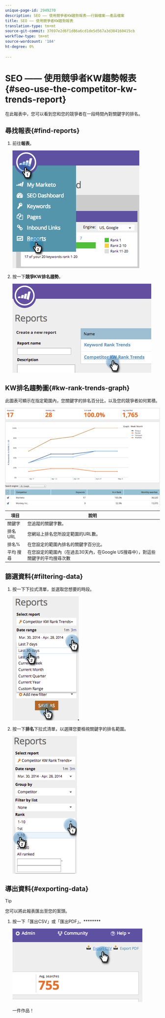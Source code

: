 ```yaml
---
unique-page-id: 2949270
description: SEO —— 使用競爭者KW趨勢報表——行銷檔案——產品檔案
title: SEO —— 使用競爭者KW趨勢報表
translation-type: tm+mt
source-git-commit: 37697e2d6f1d86a6cd1de5d567a3d384160415cb
workflow-type: tm+mt
source-wordcount: '184'
ht-degree: 0%

---
```



# SEO —— 使用競爭者KW趨勢報表{#seo-use-the-competitor-kw-trends-report}

在此報表中，您可以看到您和您的競爭者在一段時間內對關鍵字的排名。

## 尋找報表{#find-reports}

1. 前往&#x200B;**報表**。

   ![](assets/image2014-9-18-14-3a6-3a18.png)

1. 按一下&#x200B;**競爭KW排名趨勢**。

   ![](assets/image2014-9-18-14-3a6-3a37.png)

## KW排名趨勢圖{#kw-rank-trends-graph}

此圖表可顯示在指定範圍內，您關鍵字的排名百分比，以及您的競爭者如何累積。

![](assets/image2014-9-18-14-3a7-3a1.png)

| 項目 | 說明 |
|---|---|
| 關鍵字 | 您追蹤的關鍵字數。 |
| 排名URL | 您網站上排名您所設定範圍的URL數。 |
| 排名% | 在您設定的範圍內排名的關鍵字百分比。 |
| 平均 搜尋 | 在您設定的範圍內（在過去30天內，在Google US搜尋中），對這些關鍵字的平均搜尋次數 |

## 篩選資料{#filtering-data}

1. 按一下下拉式清單，並選取您想要的時段。

   ![](assets/image2014-9-18-14-3a7-3a17.png)

1. 按一下&#x200B;**排名**&#x200B;下拉式清單，以選擇您要檢視關鍵字的排名範圍。

   ![](assets/image2014-9-18-14-3a8-3a26.png)

## 導出資料{#exporting-data}

>[!TIP]
>
>您可以將此報表匯出至您的案頭。

1. 按一下「匯出CSV」或「匯出PDF」。********

   ![](assets/image2014-9-18-14-3a9-3a49.png)

   一件作品！
